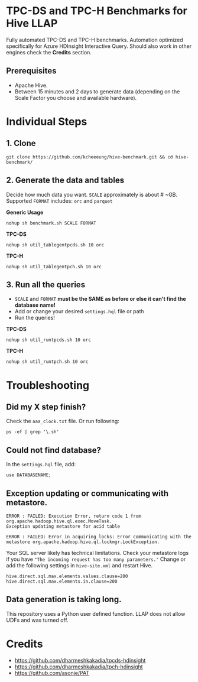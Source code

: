 # TPC-DS and TPC-H Benchmarks for Hive LLAP
Fully automated TPC-DS and TPC-H benchmarks. Automation optimized specifically for Azure HDInsight Interactive Query. Should also work in other engines check the **Credits** section.

## Prerequisites
- Apache Hive.
- Between 15 minutes and 2 days to generate data (depending on the Scale Factor you choose and available hardware).

# Individual Steps

## 1. Clone
```
git clone https://github.com/kcheeeung/hive-benchmark.git && cd hive-benchmark/
```

## 2. Generate the data and tables
Decide how much data you want. `SCALE` approximately is about # ~GB.
Supported `FORMAT` includes: `orc` and `parquet`

**Generic Usage**
```
nohup sh benchmark.sh SCALE FORMAT
```

**TPC-DS**
```
nohup sh util_tablegentpcds.sh 10 orc
```
**TPC-H**
```
nohup sh util_tablegentpch.sh 10 orc
```

## 3. Run all the queries
- `SCALE` and `FORMAT` **must be the SAME as before or else it can't find the database name!**
- Add or change your desired `settings.hql` file or path
- Run the queries!

**TPC-DS**
```
nohup sh util_runtpcds.sh 10 orc
```
**TPC-H**
```
nohup sh util_runtpch.sh 10 orc
```

# Troubleshooting

## Did my X step finish?
Check the `aaa_clock.txt` file. Or run following:
```
ps -ef | grep '\.sh'
```

## Could not find database?
In the `settings.hql` file, add:
```
use DATABASENAME;
```

## Exception updating or communicating with metastore.
```
ERROR : FAILED: Execution Error, return code 1 from org.apache.hadoop.hive.ql.exec.MoveTask.
Exception updating metastore for acid table

ERROR : FAILED: Error in acquiring locks: Error communicating with the 
metastore org.apache.hadoop.hive.ql.lockmgr.LockException.
```
Your SQL server likely has technical limitations. Check your metastore logs if you have `"The incoming request has too many parameters."` Change or add the following settings in `hive-site.xml` and restart Hive.
```
hive.direct.sql.max.elements.values.clause=200
hive.direct.sql.max.elements.in.clause=200
```

## Data generation is taking long.
This repository uses a Python user defined function. LLAP does not allow UDFs and was turned off.

# Credits
- https://github.com/dharmeshkakadia/tpcds-hdinsight
- https://github.com/dharmeshkakadia/tpch-hdinsight
- https://github.com/asonje/PAT
